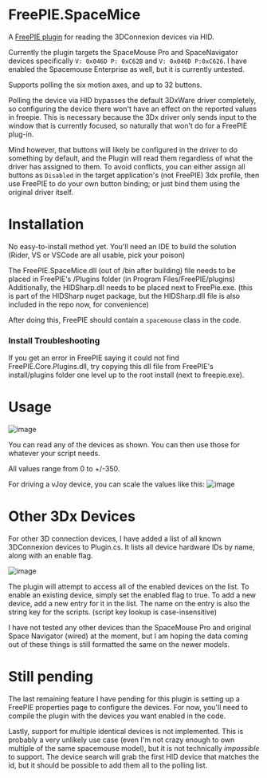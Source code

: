 # FreePIE.SpaceMice
A [FreePIE plugin](https://github.com/AndersMalmgren/FreePIE) for reading the 3DConnexion devices via HID.



Currently the plugin targets the SpaceMouse Pro and SpaceNavigator devices specifically `V: 0x046D P: 0xC62B` and `V: 0x046D P:0xC626`. 
I have enabled the Spacemouse Enterprise as well, but it is currently untested.

Supports polling the six motion axes, and up to 32 buttons.

Polling the device via HID bypasses the default 3DxWare driver completely, so configuring the device there won't have an effect on the reported values in freepie. This is necessary because the 3Dx driver only sends input to the window that is currently focused, so naturally that won't do for a FreePIE plug-in. 

Mind however, that buttons will likely be configured in the driver to do something by default, and the Plugin will read them regardless of what the driver has assigned to them. To avoid conflicts, you can either assign all buttons as `Disabled`  in the target application's (not FreePIE) 3dx profile, then use FreePIE to do your own button binding; or just bind them using the original driver itself.

# Installation

No easy-to-install method yet. You'll need an IDE to build the solution (Rider, VS or VSCode are all usable, pick your poison)

The FreePIE.SpaceMice.dll (out of /bin after building) file needs to be placed in FreePIE's /Plugins folder (in Program Files/FreePIE/plugins)
Additionally, the HIDSharp.dll needs to be placed next to FreePie.exe. (this is part of the HIDSharp nuget package, but the HIDSharp.dll file is also included in the repo now, for convenience) 


After doing this, FreePIE should contain a `spacemouse` class in the code. 

### Install Troubleshooting

If you get an error in FreePIE saying it could not find FreePIE.Core.Plugins.dll, try copying this dll file from FreePIE's install/plugins folder one level up to the root install (next to freepie.exe). 

# Usage

![image](https://github.com/user-attachments/assets/1b765ed2-0d45-4d85-9e12-a73a200e1747)

You can read any of the devices as shown. You can then use those for whatever your script needs. 

All values range from 0 to +/-350. 

For driving a vJoy device, you can scale the values like this: 
![image](https://github.com/user-attachments/assets/6b59ceb1-6690-4228-9896-d28d18ffc452)




# Other 3Dx Devices

For other 3D connection devices, I have added a list of all known 3DConnexion devices to Plugin.cs. It lists all device hardware IDs by name, along with an enable flag. 

![image](https://github.com/user-attachments/assets/ffbcb05b-4401-4cbb-9a10-e14f99e01270)

The plugin will attempt to access all of the enabled devices on the list. To enable an existing device, simply set the enabled flag to true. To add a new device, add a new entry for it in the list. The name on the entry is also the string key for the scripts. (script key lookup is case-insensitive)

I have not tested any other devices than the SpaceMouse Pro and original Space Navigator (wired) at the moment, but I am hoping the data coming out of these things is still formatted the same on the newer models. 


# Still pending

The last remaining feature I have pending for this plugin is setting up a FreePIE properties page to configure the devices. For now, you'll need to compile the plugin with the devices you want enabled in the code.

Lastly, support for multiple identical devices is not implemented. This is probably a very unlikely use case (even I'm not crazy enough to own multiple of the same spacemouse model), but it is not technically _impossible_ to support. The device search will grab the first HID device that matches the id, but it should be possible to add them all to the polling list. 


